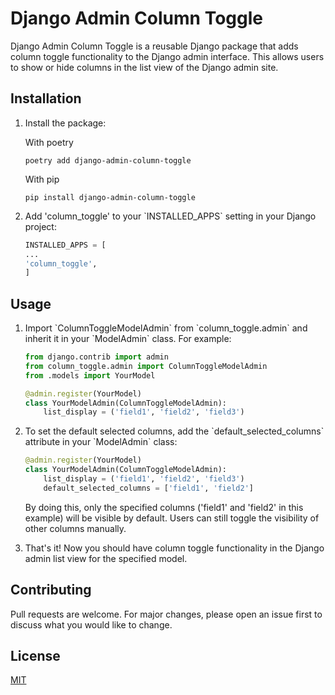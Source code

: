 # Django Admin Column Toggle

Django Admin Column Toggle is a reusable Django package that adds column toggle functionality to the Django admin interface. This allows users to show or hide columns in the list view of the Django admin site.

## Installation

1. Install the package:

   With poetry
   ```
   poetry add django-admin-column-toggle
   ```
   With pip
   ```
   pip install django-admin-column-toggle
   ```

2. Add 'column_toggle' to your \`INSTALLED_APPS\` setting in your Django project:

   ```python
   INSTALLED_APPS = [
   ...
   'column_toggle',
   ]
   ```

## Usage

1. Import \`ColumnToggleModelAdmin\` from \`column_toggle.admin\` and inherit it in your \`ModelAdmin\` class. For example:

   ```python
   from django.contrib import admin
   from column_toggle.admin import ColumnToggleModelAdmin
   from .models import YourModel

   @admin.register(YourModel)
   class YourModelAdmin(ColumnToggleModelAdmin):
       list_display = ('field1', 'field2', 'field3')
   ```

2. To set the default selected columns, add the \`default_selected_columns\` attribute in your \`ModelAdmin\` class:

   ```python
   @admin.register(YourModel)
   class YourModelAdmin(ColumnToggleModelAdmin):
       list_display = ('field1', 'field2', 'field3')
       default_selected_columns = ['field1', 'field2']
   ```

   By doing this, only the specified columns ('field1' and 'field2' in this example) will be visible by default. Users can still toggle the visibility of other columns manually.


3. That's it! Now you should have column toggle functionality in the Django admin list view for the specified model.

## Contributing

Pull requests are welcome. For major changes, please open an issue first to discuss what you would like to change.

## License

[MIT](https://choosealicense.com/licenses/mit/)
